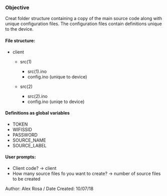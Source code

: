 ### Objective
Creat folder structure containing a copy of the main source code along with unique configuration files.  The configuration files contain definitions unique to the device.

#### File structure: 
* client
    * src(1)
       * src(1).ino
       * config.ino (unique to device) 
       
    * src(2)
       * src(2).ino
       * config.ino (uniqe to device) 

#### Definitions as global variables
* TOKEN
* WIFISSID
* PASSWORD
* SOURCE_NAME
* SOURCE_LABEL 

#### User prompts: 
* Client code? -> client 
* How many source files fo you want to create? -> number of source files to be created

Author: Alex Rosa / Date Created: 10/07/18
